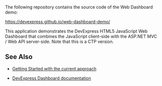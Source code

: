 The following repository contains the source code of the Web Dashboard demo: 

https://devexpress.github.io/web-dashboard-demo/

This application demonstrates the DevExpress HTML5 JavaScript Web Dashboard that combines the JavaScript client-side with the ASP.NET MVC / Web API server-side. Note that this is a CTP version.

## See Also

- [Getting Started with the current approach](https://www.devexpress.com/Support/Center/Question/Details/T532254)

- [DevExpress Dashboard documentation](https://documentation.devexpress.com/Dashboard/12049/Dashboard)
